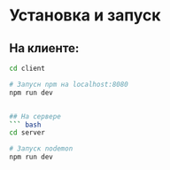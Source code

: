 # Установка и запуск
## На клиенте:
``` bash
cd client

# Запусн npm на localhost:8080
npm run dev


## На сервере
``` bash
cd server

# Запуск nodemon
npm run dev

